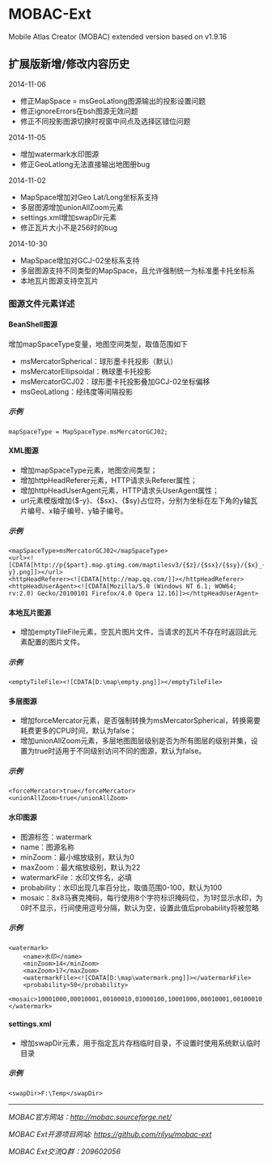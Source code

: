 MOBAC-Ext
=========

Mobile Atlas Creator (MOBAC) extended version based on v1.9.16

## 扩展版新增/修改内容历史
2014-11-06
- 修正MapSpace = msGeoLatlong图源输出的投影设置问题
- 修正ignoreErrors在bsh图源无效问题
- 修正不同投影图源切换时视窗中间点及选择区错位问题

2014-11-05
- 增加watermark水印图源
- 修正GeoLatlong无法直接输出地图册bug

2014-11-02
- MapSpace增加对Geo Lat/Long坐标系支持
- 多层图源增加unionAllZoom元素
- settings.xml增加swapDir元素
- 修正瓦片大小不是256时的bug

2014-10-30
- MapSpace增加对GCJ-02坐标系支持
- 多层图源支持不同类型的MapSpace，且允许强制统一为标准墨卡托坐标系
- 本地瓦片图源支持空瓦片


### 图源文件元素详述

#### BeanShell图源
增加mapSpaceType变量，地图空间类型，取值范围如下
- msMercatorSpherical：球形墨卡托投影（默认）
- msMercatorEllipsoidal：椭球墨卡托投影
- msMercatorGCJ02：球形墨卡托投影叠加GCJ-02坐标偏移
- msGeoLatlong：经纬度等间隔投影

##### 示例
	mapSpaceType = MapSpaceType.msMercatorGCJ02;

#### XML图源
- 增加mapSpaceType元素，地图空间类型；
- 增加httpHeadReferer元素，HTTP请求头Referer属性；
- 增加httpHeadUserAgent元素，HTTP请求头UserAgent属性；
- url元素模版增加{$-y}、{$sx}、{$sy}占位符，分别为坐标在左下角的y轴瓦片编号、x轴子编号、y轴子编号。

##### 示例
	<mapSpaceType>msMercatorGCJ02</mapSpaceType>
	<url><![CDATA[http://p{$part}.map.gtimg.com/maptilesv3/{$z}/{$sx}/{$sy}/{$x}_{$-y}.png]]></url>
	<httpHeadReferer><![CDATA[http://map.qq.com/]]></httpHeadReferer>
	<httpHeadUserAgent><![CDATA[Mozilla/5.0 (Windows NT 6.1; WOW64; rv:2.0) Gecko/20100101 Firefox/4.0 Opera 12.16]]></httpHeadUserAgent>

#### 本地瓦片图源
- 增加emptyTileFile元素，空瓦片图片文件，当请求的瓦片不存在时返回此元素配置的图片文件。

##### 示例
	<emptyTileFile><![CDATA[D:\map\empty.png]]></emptyTileFile>

#### 多层图源
- 增加forceMercator元素，是否强制转换为msMercatorSpherical，转换需要耗费更多的CPU时间，默认为false；
- 增加unionAllZoom元素，多层地图图层级别是否为所有图层的级别并集，设置为true时适用于不同级别访问不同的图源，默认为false。

##### 示例
	<forceMercator>true</forceMercator>
	<unionAllZoom>true</unionAllZoom>

#### 水印图源
- 图源标签：watermark
- name：图源名称
- minZoom：最小缩放级别，默认为0
- maxZoom：最大缩放级别，默认为22
- watermarkFile：水印文件名，必填
- probability：水印出现几率百分比，取值范围0-100，默认为100
- mosaic：8x8马赛克掩码，每行使用8个字符标识掩码位，为1时显示水印，为0时不显示，行间使用逗号分隔，默认为空，设置此值后probability将被忽略

##### 示例
	<watermark>
		<name>水印</name>
		<minZoom>14</minZoom>
		<maxZoom>17</maxZoom>
		<watermarkFile><![CDATA[D:\map\watermark.png]]></watermarkFile>
		<probability>50</probability>
		<mosaic>10001000,00010001,00100010,01000100,10001000,00010001,00100010,01000100</mosaic>
	</watermark>

#### settings.xml
- 增加swapDir元素，用于指定瓦片存档临时目录，不设置时使用系统默认临时目录

##### 示例
	<swapDir>F:\Temp</swapDir>

***

*MOBAC官方网站：http://mobac.sourceforge.net/*

*MOBAC Ext开源项目网站: https://github.com/rilyu/mobac-ext*

*MOBAC Ext交流Q群：209602056*
